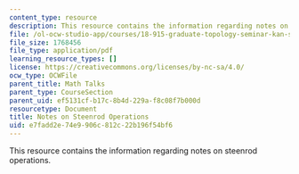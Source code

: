 ```yaml
---
content_type: resource
description: This resource contains the information regarding notes on steenrod operations.
file: /ol-ocw-studio-app/courses/18-915-graduate-topology-seminar-kan-seminar-fall-2014/e7fadd2e74e9906c812c22b196f54bf6_MIT18_915F14_Steenrod.pdf
file_size: 1768456
file_type: application/pdf
learning_resource_types: []
license: https://creativecommons.org/licenses/by-nc-sa/4.0/
ocw_type: OCWFile
parent_title: Math Talks
parent_type: CourseSection
parent_uid: ef5131cf-b17c-8b4d-229a-f8c08f7b000d
resourcetype: Document
title: Notes on Steenrod Operations
uid: e7fadd2e-74e9-906c-812c-22b196f54bf6
---
```

This resource contains the information regarding notes on steenrod operations.